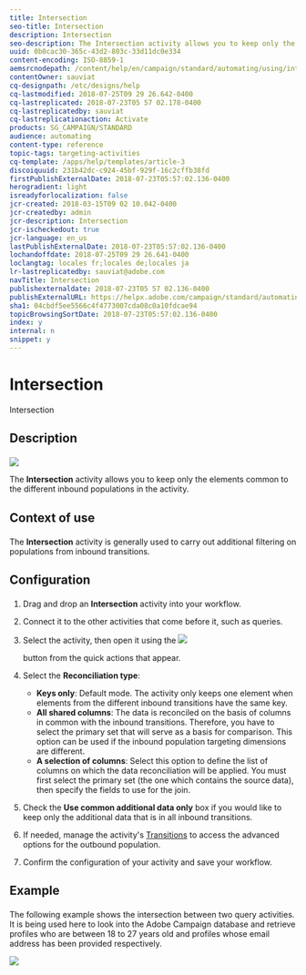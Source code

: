 ```yaml
---
title: Intersection
seo-title: Intersection
description: Intersection
seo-description: The Intersection activity allows you to keep only the elements common to the different inbound populations in the activity.
uuid: 0b0cac30-365c-43d2-803c-33d11dc0e334
content-encoding: ISO-8859-1
aemsrcnodepath: /content/help/en/campaign/standard/automating/using/intersection
contentOwner: sauviat
cq-designpath: /etc/designs/help
cq-lastmodified: 2018-07-25T09 29 26.642-0400
cq-lastreplicated: 2018-07-23T05 57 02.178-0400
cq-lastreplicatedby: sauviat
cq-lastreplicationaction: Activate
products: SG_CAMPAIGN/STANDARD
audience: automating
content-type: reference
topic-tags: targeting-activities
cq-template: /apps/help/templates/article-3
discoiquuid: 231b42dc-c924-45bf-929f-16c2cffb38fd
firstPublishExternalDate: 2018-07-23T05:57:02.136-0400
herogradient: light
isreadyforlocalization: false
jcr-created: 2018-03-15T09 02 10.042-0400
jcr-createdby: admin
jcr-description: Intersection
jcr-ischeckedout: true
jcr-language: en_us
lastPublishExternalDate: 2018-07-23T05:57:02.136-0400
lochandoffdate: 2018-07-25T09 29 26.641-0400
loclangtag: locales fr;locales de;locales ja
lr-lastreplicatedby: sauviat@adobe.com
navTitle: Intersection
publishexternaldate: 2018-07-23T05 57 02.136-0400
publishExternalURL: https://helpx.adobe.com/campaign/standard/automating/using/intersection.html
sha1: 04cbdf5ee5566c4f4773007cda08c0a10fdcae94
topicBrowsingSortDate: 2018-07-23T05:57:02.136-0400
index: y
internal: n
snippet: y
---
```


# Intersection

Intersection

## <p>Description</p>

![](assets/intersection.png)

The **Intersection** activity allows you to keep only the elements common to the different inbound populations in the activity.

## <p>Context of use</p>

The **Intersection** activity is generally used to carry out additional filtering on populations from inbound transitions.

## <p>Configuration</p>

1. Drag and drop an **Intersection** activity into your workflow.
1. Connect it to the other activities that come before it, such as queries.
1. Select the activity, then open it using the  ![](assets/edit_darkgrey-24px.png)

   button from the quick actions that appear.
1. Select the **Reconciliation type**:

    * **Keys only**: Default mode. The activity only keeps one element when elements from the different inbound transitions have the same key.
    * **All shared columns**: The data is reconciled on the basis of columns in common with the inbound transitions. Therefore, you have to select the primary set that will serve as a basis for comparison. This option can be used if the inbound population targeting dimensions are different.
    * **A selection of columns**: Select this option to define the list of columns on which the data reconciliation will be applied. You must first select the primary set (the one which contains the source data), then specify the fields to use for the join.

1. Check the **Use common additional data only** box if you would like to keep only the additional data that is in all inbound transitions.
1. If needed, manage the activity's [Transitions](../../automating/using/executing-a-workflow.md#managing-an-activity-s-outbound-transitions) to access the advanced options for the outbound population.
1. Confirm the configuration of your activity and save your workflow.

## <p>Example</p>

The following example shows the intersection between two query activities. It is being used here to look into the Adobe Campaign database and retrieve profiles who are between 18 to 27 years old and profiles whose email address has been provided respectively.

![](assets/wkf_intersection_example.png)

